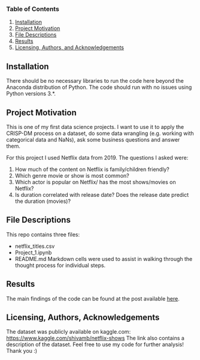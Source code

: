 ### Table of Contents

1. [Installation](#installation)
2. [Project Motivation](#motivation)
3. [File Descriptions](#files)
4. [Results](#results)
5. [Licensing, Authors, and Acknowledgements](#licensing)

## Installation <a name="installation"></a>

There should be no necessary libraries to run the code here beyond the Anaconda distribution of Python.  The code should run with no issues using Python versions 3.*.

## Project Motivation<a name="motivation"></a>

This is one of my first data science projects. I want to use it to apply the CRISP-DM process on a dataset, do some data wrangling (e.g. working with categorical data and NaNs), ask some business questions and answer them.

For this project I used Netflix data from 2019. The questions I asked were:

1. How much of the content on Netflix is family/children friendly?
2. Which genre movie or show is most common?
3. Which actor is popular on Netflix/ has the most shows/movies on Netflix?
4. Is duration correlated with release date? Does the release date predict the duration (movies)?


## File Descriptions <a name="files"></a>

This repo contains three files:
- netflix_titles.csv
- Project_1.ipynb
- README.md
Markdown cells were used to assist in walking through the thought process for individual steps.  


## Results<a name="results"></a>

The main findings of the code can be found at the post available [here](https://www.medium.com).

## Licensing, Authors, Acknowledgements<a name="licensing"></a>

The dataset was publicly available on kaggle.com: https://www.kaggle.com/shivamb/netflix-shows
The link also contains a description of the dataset.
Feel free to use my code for further analysis!
Thank you :)
